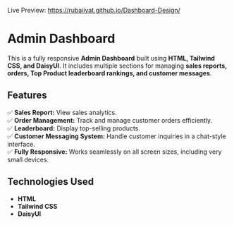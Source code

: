 Live Preview: https://rubaiiyat.github.io/Dashboard-Design/
# Admin Dashboard  

This is a fully responsive **Admin Dashboard** built using **HTML, Tailwind CSS, and DaisyUI**. It includes multiple sections for managing **sales reports, orders, Top Product leaderboard rankings, and customer messages**.  

## Features  

✅ **Sales Report:** View sales analytics.  
✅ **Order Management:** Track and manage customer orders efficiently.  
✅ **Leaderboard:** Display top-selling products.  
✅ **Customer Messaging System:** Handle customer inquiries in a chat-style interface.  
✅ **Fully Responsive:** Works seamlessly on all screen sizes, including very small devices.  

## Technologies Used  

- **HTML**  
- **Tailwind CSS**  
- **DaisyUI**  

